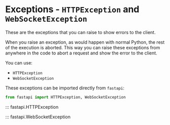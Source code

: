 # Exceptions - `HTTPException` and `WebSocketException`

These are the exceptions that you can raise to show errors to the client.

When you raise an exception, as would happen with normal Python, the rest of the execution is aborted. This way you can raise these exceptions from anywhere in the code to abort a request and show the error to the client.

You can use:

* `HTTPException`
* `WebSocketException`

These exceptions can be imported directly from `fastapi`:

```python
from fastapi import HTTPException, WebSocketException
```

::: fastapi.HTTPException

::: fastapi.WebSocketException
